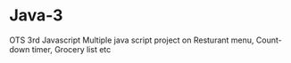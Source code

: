 # Java-3
OTS 3rd Javascript 
Multiple java script project on Resturant menu, Count-down timer, Grocery list etc
